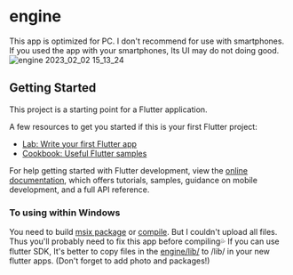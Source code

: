 # engine

This app is optimized for PC. I don't recommend for use with smartphones. If you used the app with your smartphones, Its UI may do not doing good.
![engine 2023_02_02 15_13_24](https://user-images.githubusercontent.com/104769416/216246452-def96b91-2a28-4a4f-8008-dfca017b538c.png)

## Getting Started

This project is a starting point for a Flutter application.

A few resources to get you started if this is your first Flutter project:

- [Lab: Write your first Flutter app](https://docs.flutter.dev/get-started/codelab)
- [Cookbook: Useful Flutter samples](https://docs.flutter.dev/cookbook)

For help getting started with Flutter development, view the
[online documentation](https://docs.flutter.dev/), which offers tutorials,
samples, guidance on mobile development, and a full API reference.

### To using within Windows
You need to build [msix package](https://pub.dev/packages/msix) or [compile](https://docs.flutter.dev/development/platform-integration/windows/building). But I couldn't upload all files. Thus you'll probably need to fix this app before compiling💦
If you can use flutter SDK, It's better to copy files in the [engine/lib/](https://github.com/ArabianCIF/engine/tree/master/lib) to /lib/ in your new flutter apps.
(Don't forget to add photo and packages!)

